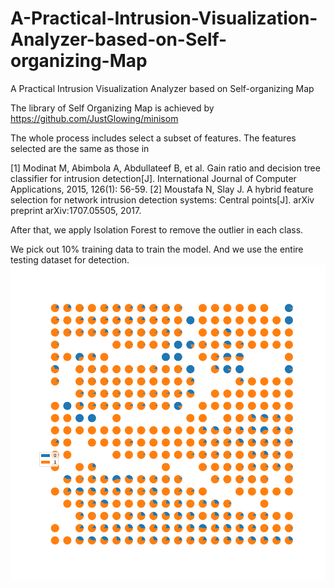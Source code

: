 # A-Practical-Intrusion-Visualization-Analyzer-based-on-Self-organizing-Map
A Practical Intrusion Visualization Analyzer  based on Self-organizing Map

The library of Self Organizing Map is achieved by https://github.com/JustGlowing/minisom

The whole process includes select a subset of features. The features selected are the same as those in

[1] Modinat M, Abimbola A, Abdullateef B, et al. Gain ratio and decision tree classifier for intrusion detection[J]. International Journal of Computer Applications, 2015, 126(1): 56-59.
[2] Moustafa N, Slay J. A hybrid feature selection for network intrusion detection systems: Central points[J]. arXiv preprint arXiv:1707.05505, 2017.

After that, we apply Isolation Forest to remove the outlier in each class.

We pick out 10% training data to train the model. And we use the entire testing dataset for detection.
![image](https://github.com/FlamingJay/A-Practical-Intrusion-Visualization-Analyzer-based-on-Self-organizing-Map/blob/master/figure/SOM_sample_2class_300W.png)
